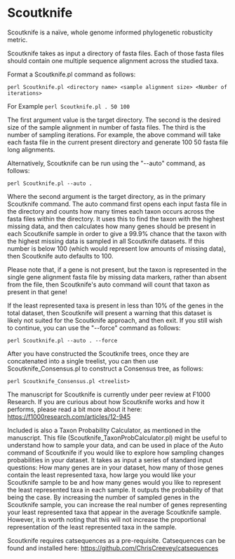 # Scoutknife
Scoutknife is a naïve, whole genome informed phylogenetic robusticity metric.

Scoutknife takes as input a directory of fasta files. Each of those fasta files should contain one multiple sequence alignment across the studied taxa.

Format a Scoutknife.pl command as follows:

``
perl Scoutknife.pl <directory name> <sample alignment size> <Number of iterations>
``

For Example
``
perl Scoutknife.pl . 50 100
``

The first argument value is the target directory. The second is the desired size of the sample alignment in number of fasta files. The third is the number of sampling iterations.
For example, the above command will take each fasta file in the current present directory and generate 100 50 fasta file long alignments.

Alternatively, Scoutknife can be run using the "--auto" command, as follows:

``
perl Scoutknife.pl --auto .
``

Where the second argument is the target directory, as in the primary Scoutknife command. The auto command first opens each input fasta file in the directory and counts how many times each taxon occurs across the fasta files within the directory. It uses this to find the taxon with the highest missing data, and then calculates how many genes should be present in each Scoutknife sample in order to give a 99.9% chance that the taxon with the highest missing data is sampled in all Scoutknife datasets. If this number is below 100 (which would represent low amounts of missing data), then Scoutknife auto defaults to 100.

Please note that, if a gene is not present, but the taxon is represented in the single gene alignment fasta file by missing data markers, rather than absent from the file, then Scoutknife's auto command will count that taxon as present in that gene!

If the least represented taxa is present in less than 10% of the genes in the total dataset, then Scoutknife will present a warning that this dataset is likely not suited for the Scoutknife approach, and then exit. If you still wish to continue, you can use the "--force" command as follows:

``
perl Scoutknife.pl --auto . --force
``

After you have constructed the Scoutknife trees, once they are concatenated into a single treelist, you can then use Scoutknife_Consensus.pl to construct a Consensus tree, as follows:

``
perl Scoutknife_Consensus.pl <treelist>
``

The manuscript for Scoutknife is currently under peer review at F1000 Research. If you are curious about how Scoutknife works and how it performs, please read a bit more about it here:
https://f1000research.com/articles/12-945

Included is also a Taxon Probability Calculator, as mentioned in the manuscript. This file (Scoutknife_TaxonProbCalculator.pl) might be useful to understand how to sample your data, and can be used in place of the Auto command of Scoutknife if you would like to explore how sampling changes probabilities in your dataset.
It takes as input a series of standard input questions: How many genes are in your dataset, how many of those genes contain the least represented taxa, how large you would like your Scoutknife sample to be and how many genes would you like to represent the least represented taxa in each sample.
It outputs the probability of that being the case. By increasing the number of sampled genes in the Scoutknife sample, you can increase the real number of genes representing your least represented taxa that appear in the average Scoutknife sample. However, it is worth noting that this will not increase the proportional representation of the least represented taxa in the sample. 


Scoutknife requires catsequences as a pre-requisite. Catsequences can be found and installed here:
https://github.com/ChrisCreevey/catsequences
